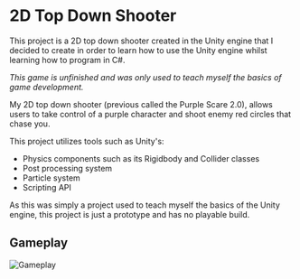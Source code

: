 
# 2D Top Down Shooter

This project is a 2D top down shooter created in the Unity engine that I decided
to create in order to learn how to use the Unity engine whilst learning how to program in C#.

 *This game is unfinished and was only used to teach myself the basics of game development.*

My 2D top down shooter (previous called the Purple Scare 2.0), allows users
to take control of a purple character and shoot enemy red circles that chase you.

This project utilizes tools such as Unity's:
* Physics components such as its Rigidbody and Collider classes
* Post processing system
* Particle system
* Scripting API

As this was simply a project used to teach myself the basics of the Unity engine,
this project is just a prototype and has no playable build.

## Gameplay

![Gameplay](https://media.giphy.com/media/KcJc43XbgY3BVKCEAr/giphy.gif)
